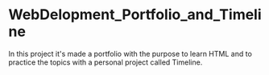 # WebDelopment_Portfolio_and_Timeline
In this project it's made a portfolio with the purpose to learn HTML and to practice the topics with a personal project called Timeline.
